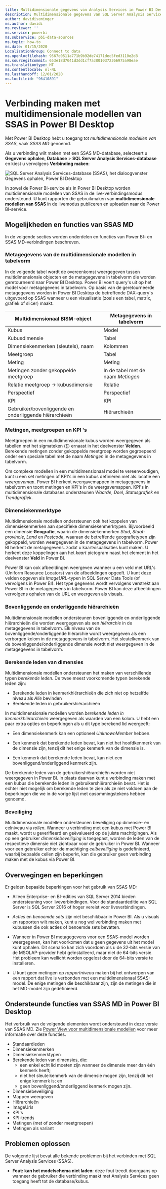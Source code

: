 ```yaml
---
title: Multidimensionale gegevens van Analysis Services in Power BI Desktop
description: Multidimensionale gegevens van SQL Server Analysis Services (SSAS) in Power BI Desktop
author: davidiseminger
ms.author: davidi
ms.reviewer: ''
ms.service: powerbi
ms.subservice: pbi-data-sources
ms.topic: how-to
ms.date: 01/15/2020
LocalizationGroup: Connect to data
ms.openlocfilehash: 9567c0511a771b9b92de74171dec5fed3110e2d8
ms.sourcegitcommit: 653e18d7041d3dd1cf7a38010372366975a98eae
ms.translationtype: HT
ms.contentlocale: nl-NL
ms.lasthandoff: 12/01/2020
ms.locfileid: "96410891"
---
```

# <a name="connect-to-ssas-multidimensional-models-in-power-bi-desktop"></a>Verbinding maken met multidimensionale modellen van SSAS in Power BI Desktop

Met Power BI Desktop hebt u toegang tot *multidimensionale modellen van SSAS*, vaak *SSAS MD* genoemd.

Als u verbinding wilt maken met een SSAS MD-database, selecteert u **Gegevens ophalen**, **Database** > **SQL Server Analysis Services-database** en kiest u vervolgens **Verbinding maken**:

![SQL Server Analysis Services-database (SSAS), het dialoogvenster Gegevens ophalen, Power BI Desktop](media/desktop-ssas-multidimensional/ssas-multidimensional-2.png)

In zowel de Power BI-service als in Power BI Desktop worden multidimensionale modellen van SSAS in de live-verbindingsmodus ondersteund. U kunt rapporten die gebruikmaken van **multidimensionale modellen van SSAS** in de livemodus publiceren en uploaden naar de Power BI-service.

## <a name="capabilities-and-features-of-ssas-md"></a>Mogelijkheden en functies van SSAS MD

In de volgende secties worden onderdelen en functies van Power BI- en SSAS MD-verbindingen beschreven.

### <a name="tabular-metadata-of-multidimensional-models"></a>Metagegevens van de multidimensionale modellen in tabelvorm

In de volgende tabel wordt de overeenkomst weergegeven tussen multidimensionale objecten en de metagegevens in tabelvorm die worden geretourneerd naar Power BI Desktop. Power BI voert query's uit op het model voor metagegevens in tabelvorm. Op basis van de geretourneerde metagegevens worden in Power BI Desktop de betreffende DAX-query's uitgevoerd op SSAS wanneer u een visualisatie (zoals een tabel, matrix, grafiek of slicer) maakt.

| Multidimensionaal BISM-object | Metagegevens in tabelvorm |
| --- | --- |
| Kubus |Model |
| Kubusdimensie |Tabel |
| Dimensiekenmerken (sleutels), naam |Kolommen |
| Meetgroep |Tabel |
| Meting |Meting |
| Metingen zonder gekoppelde meetgroep |In de tabel met de naam *Metingen* |
| Relatie meetgroep -> kubusdimensie |Relatie |
| Perspectief |Perspectief |
| KPI |KPI |
| Gebruiker/bovenliggende en onderliggende hiërarchieën |Hiërarchieën |

### <a name="measures-measure-groups-and-kpis"></a>Metingen, meetgroepen en KPI 's

Meetgroepen in een multidimensionale kubus worden weergegeven als tabellen met het sigmateken (∑) ernaast in het deelvenster **Velden**. Berekende metingen zonder gekoppelde meetgroep worden gegroepeerd onder een speciale tabel met de naam *Metingen* in de metagegevens in tabelvorm.

Om complexe modellen in een multidimensionaal model te vereenvoudigen, kunt u een set metingen of KPI's in een kubus definiëren met als locatie een *weergavemap*. Power BI herkent weergavemappen in metagegevens in tabelvorm en toont metingen en KPI's in de weergavemappen. KPI's in multidimensionale databases ondersteunen *Waarde*, *Doel*, *Statusgrafiek* en *Trendgrafiek*.

### <a name="dimension-attribute-type"></a>Dimensiekenmerktype

Multidimensionale modellen ondersteunen ook het koppelen van dimensiekenmerken aan specifieke dimensiekenmerktypen. Bijvoorbeeld een dimensie **Geografie**, waarin de dimensiekenmerken *Stad*, *Staat-provincie*, *Land* en *Postcode*, waaraan de betreffende geografietypen zijn gekoppeld, worden weergegeven in de metagegevens in tabelvorm. Power BI herkent de metagegevens. zodat u kaartvisualisaties kunt maken. U herkent deze koppelingen aan het *kaart* pictogram naast het element in het deelvenster **Veld** in Power BI.

Power BI kan ook afbeeldingen weergeven wanneer u een veld met URL's (Uniform Resource Locators) van de afbeeldingen opgeeft. U kunt deze velden opgeven als *ImageURL*-typen in SQL Server Data Tools (of vervolgens in Power BI). Het type gegevens wordt vervolgens verstrekt aan Power BI in de metagegevens in tabelvorm. Power BI kan deze afbeeldingen vervolgens ophalen van de URL en weergeven als visuals.

### <a name="parent-child-hierarchies"></a>Bovenliggende en onderliggende hiërarchieën

Multidimensionale modellen ondersteunen bovenliggende en onderliggende hiërarchieën die worden weergegeven als een *hiërarchie* in de metagegevens in tabelvorm. Elk niveau van de bovenliggende/onderliggende hiërarchie wordt weergegeven als een verborgen kolom in de metagegevens in tabelvorm. Het sleutelkenmerk van de bovenliggende/onderliggende dimensie wordt niet weergegeven in de metagegevens in tabelvorm.

### <a name="dimension-calculated-members"></a>Berekende leden van dimensies

Multidimensionale modellen ondersteunen het maken van verschillende typen *berekende leden*. De twee meest voorkomende typen berekende leden zijn:

* Berekende leden in kenmerkhiërarchieën die zich niet op hetzelfde niveau als *Alle* bevinden
* Berekende leden in gebruikershiërarchieën

In multidimensionale modellen worden *berekende leden in kenmerkhiërarchieën* weergegeven als waarden van een kolom. U hebt een paar extra opties en beperkingen als u dit type berekend lid weergeeft:

* Een dimensiekenmerk kan een optioneel *UnknownMember* hebben.

* Een kenmerk dat berekende leden bevat, kan niet het hoofdkenmerk van de dimensie zijn, tenzij dit het enige kenmerk van de dimensie is.

* Een kenmerk dat berekende leden bevat, kan niet een bovenliggend/onderliggend kenmerk zijn.

De berekende leden van de gebruikershiërarchieën worden niet weergegeven in Power BI. In plaats daarvan kunt u verbinding maken met een kubus die berekende leden in gebruikershiërarchieën bevat. Het is echter niet mogelijk om berekende leden te zien als ze niet voldoen aan de beperkingen die we in de vorige lijst met opsommingstekens hebben genoemd.

### <a name="security"></a>Beveiliging

Multidimensionale modellen ondersteunen beveiliging op dimensie- en celniveau via *rollen*. Wanneer u verbinding met een kubus met Power BI maakt, wordt u geverifieerd en geëvalueerd op de juiste machtigingen. Als op een gebruiker *dimensiebeveiliging* is toegepast, worden de leden van de respectieve dimensie niet zichtbaar voor de gebruiker in Power BI. Wanneer voor een gebruiker echter de machtiging *celbeveiliging* is gedefinieerd, waarbij bepaalde cellen zijn beperkt, kan die gebruiker geen verbinding maken met de kubus via Power BI.

## <a name="considerations-and-limitations"></a>Overwegingen en beperkingen

Er gelden bepaalde beperkingen voor het gebruik van SSAS MD:

* Alleen Enterprise- en BI-edities van SQL Server 2014 bieden ondersteuning voor liveverbindingen. Voor de standaardeditie van SQL Server is SQL Server 2016 of hoger vereist voor liveverbindingen.

* *Acties* en *benoemde sets* zijn niet beschikbaar in Power BI. Als u visuals en rapporten wilt maken, kunt u nog wel verbinding maken met kubussen die ook acties of benoemde sets bevatten.

* Wanneer in Power BI metagegevens voor een SSAS-model worden weergegeven, kan het voorkomen dat u geen gegevens uit het model kunt ophalen. Dit scenario kan zich voordoen als u de 32-bits versie van de MSOLAP-provider hebt geïnstalleerd, maar niet de 64-bits versie. Het probleem kan wellicht worden opgelost door de 64-bits versie te installeren.

* U kunt geen metingen op *rapportniveau* maken bij het ontwerpen van een rapport dat live is verbonden met een multidimensionaal SSAS-model. De enige metingen die beschikbaar zijn, zijn de metingen die in het MD-model zijn gedefinieerd.

## <a name="supported-features-of-ssas-md-in-power-bi-desktop"></a>Ondersteunde functies van SSAS MD in Power BI Desktop

Het verbruik van de volgende elementen wordt ondersteund in deze versie van SSAS MD. Zie [Power View voor multidimensionale modellen](/sql/analysis-services/multidimensional-models/understanding-power-view-for-multidimensional-models?view=sql-server-2014) voor meer informatie over deze functies.

* Standaardleden
* Dimensiekenmerken
* Dimensiekenmerktypen
* Berekende leden van dimensies, die:
  * een enkel echt lid moeten zijn wanneer de dimensie meer dan één kenmerk heeft;
  * niet het sleutelkenmerk van de dimensie mogen zijn, tenzij dit het enige kenmerk is; en
  * geen bovenliggend/onderliggend kenmerk mogen zijn.
* Dimensiebeveiliging
* Mappen weergeven
* Hiërarchieën
* ImageUrls
* KPI's
* KPI-trends
* Metingen (met of zonder meetgroepen)
* Metingen als variant

## <a name="troubleshooting"></a>Problemen oplossen

De volgende lijst bevat alle bekende problemen bij het verbinden met SQL Server Analysis Services (SSAS).

* **Fout: kan het modelschema niet laden**: deze fout treedt doorgaans op wanneer de gebruiker die verbinding maakt met Analysis Services geen toegang heeft tot de database/kubus.
